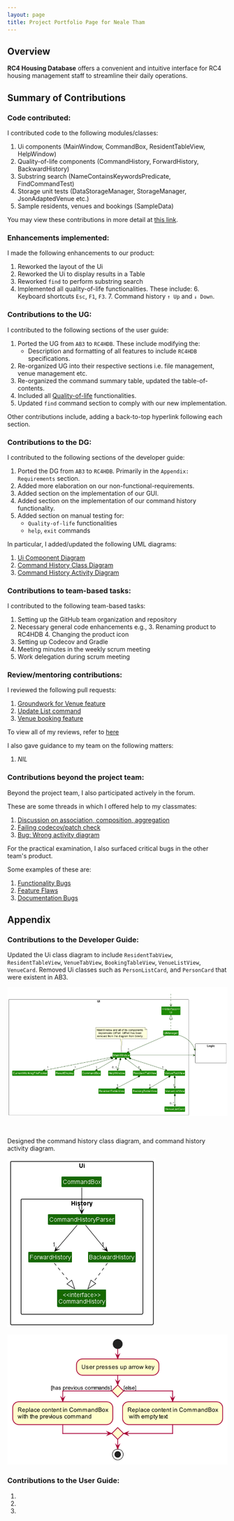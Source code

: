 ```yaml
---
layout: page
title: Project Portfolio Page for Neale Tham
---
```


## Overview

**RC4 Housing Database** offers a convenient and intuitive interface for RC4 housing management staff to streamline their daily operations.
## Summary of Contributions

### Code contributed:

I contributed code to the following modules/classes:
1. Ui components (MainWindow, CommandBox, ResidentTableView, HelpWindow)
2. Quality-of-life components (CommandHistory, ForwardHistory, BackwardHistory)
3. Substring search (NameContainsKeywordsPredicate, FindCommandTest)
4. Storage unit tests (DataStorageManager, StorageManager, JsonAdaptedVenue etc.)
5. Sample residents, venues and bookings (SampleData)

You may view these contributions in more detail at [this link](https://nus-cs2103-ay2223s1.github.io/tp-dashboard/?search=nealetham&breakdown=true).

### Enhancements implemented:

I made the following enhancements to our product:
1. Reworked the layout of the Ui
2. Reworked the Ui to display results in a Table
3. Reworked `find` to perform substring search
5. Implemented all quality-of-life functionalities. These include:
   6. Keyboard shortcuts `Esc`, `F1`, `F3`.
   7. Command history  `↑ Up` and `↓ Down`.

### Contributions to the UG:

I contributed to the following sections of the user guide:
1. Ported the UG from `AB3` to `RC4HDB`. These include modifying the:
    - Description and formatting of all features to include `RC4HDB` specifications.
2. Re-organized UG into their respective sections i.e. file management, venue management etc.
3. Re-organized the command summary table, updated the table-of-contents.
4. Included all [Quality-of-life](../ug-pages/quality-of-life.md) functionalities.
5. Updated `find` command section to comply with our new implementation.

Other contributions include, adding a back-to-top hyperlink following each section.

### Contributions to the DG:

I contributed to the following sections of the developer guide:
1. Ported the DG from `AB3` to `RC4HDB`. Primarily in the `Appendix: Requirements` section.
2. Added more elaboration on our non-functional-requirements.
2. Added section on the implementation of our GUI.
3. Added section on the implementation of our command history functionality.
4. Added section on manual testing for:
   * `Quality-of-life` functionalities
   * `help`, `exit` commands

In particular, I added/updated the following UML diagrams:
1. [Ui Component Diagram](../images/UiClassDiagram.png)
2. [Command History Class Diagram](../images/CommandHistoryClassDiagram.png)
3. [Command History Activity Diagram](../images/CommandHistoryActivityDiagram.png)

<!-- Provide links to the diagrams in the appendix at the bottom of the page -->

### Contributions to team-based tasks:

I contributed to the following team-based tasks:
1. Setting up the GitHub team organization and repository
2. Necessary general code enhancements e.g.,
   3. Renaming product to RC4HDB
   4. Changing the product icon
2. Setting up Codecov and Gradle
1. Meeting minutes in the weekly scrum meeting
2. Work delegation during scrum meeting

### Review/mentoring contributions:

I reviewed the following pull requests:
1. [Groundwork for Venue feature](https://github.com/AY2223S1-CS2103T-W12-3/tp/pull/110)
2. [Update List command](https://github.com/AY2223S1-CS2103T-W12-3/tp/pull/76)
3. [Venue booking feature](https://github.com/AY2223S1-CS2103T-W12-3/tp/pull/114)

To view all of my reviews, refer to [here](https://github.com/AY2223S1-CS2103T-W12-3/tp/pulls?q=is%3Apr+is%3Aclosed+reviewed-by%3A%40me)

I also gave guidance to my team on the following matters:
1. *NIL*

### Contributions beyond the project team:

Beyond the project team, I also participated actively in the forum.

These are some threads in which I offered help to my classmates:
1. [Discussion on association, composition, aggregation](https://github.com/nus-cs2103-AY2223S1/forum/issues/86#issuecomment-1229400456)
2. [Failing codecov/patch check](https://github.com/nus-cs2103-AY2223S1/forum/issues/330)
3. [Bug: Wrong activity diagram](https://github.com/nus-cs2103-AY2223S1/forum/issues/338)


For the practical examination, I also surfaced critical bugs in the other team's product.

Some examples of these are:
1. [Functionality Bugs](https://github.com/nealetham/ped/issues?q=is%3Aopen+is%3Aissue+label%3Atype.FunctionalityBug)
2. [Feature Flaws](https://github.com/nealetham/ped/issues?q=is%3Aopen+is%3Aissue+label%3Atype.FeatureFlaw)
3. [Documentation Bugs](https://github.com/nealetham/ped/issues?q=is%3Aopen+is%3Aissue+label%3Atype.DocumentationBug)

## Appendix

### Contributions to the Developer Guide:

Updated the Ui class diagram to include `ResidentTabView`, `ResidentTableView`, `VenueTabView`, `BookingTableView`, `VenueListView`, `VenueCard`.
Removed Ui classes such as `PersonListCard`, and `PersonCard` that were existent in AB3.

![Ui Class Diagram](../images/UiClassDiagram.png)

<br>

Designed the command history class diagram, and command history activity diagram.

![Command History Class Diagram](../images/CommandHistoryClassDiagram.png)

![Command History Activity Diagram](../images/CommandHistoryActivityDiagram.png)

<!-- Embed the diagrams here -->

### Contributions to the User Guide:

1. ![]()
2. ![]()
3. ![]()

<!-- Embed the diagrams here -->
